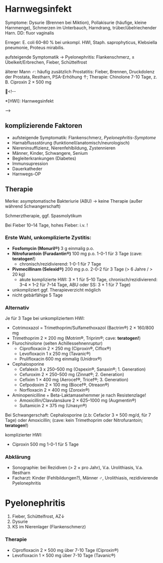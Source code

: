 # Harnwegsinfekt

Symptome: Dysurie (Brennen bei Miktion), Pollakisurie (häufige, kleine Harnmenge), Schmerzen im Unterbauch, Harndrang, trüber/übelriechender Harn.
DD: fluor vaginalis

Erreger: E. coli 60–80 % bei unkompl. HWI, Staph. saprophyticus, Klebsiella pneumonie, Proteus mirabilis.

aufsteigende Symptomatik → Pyelonephritis: Flankenschmerz, ± Übelkeit/Erbrechen, Fieber, Schüttelfrost

älterer Mann ♂: häufig zusätzlich Prostatitis: Fieber, Brennen, Druckdolenz der Prostata, Restharn, PSA-Erhöhung ↑; Therapie: Chinolone 7-10 Tage, z. B. Ciproxin 2 × 500 mg

<!--

*[HWI]: Harnwegsinfekt

-->

## komplizierende Faktoren

- aufsteigende Symptomatik: Flankenschmerz, *Pyelonephritis-Symptome*
- Harnabflussstörung (funktionell/anatomisch/neurologisch)
- Niereninsuffizienz, Nierenfehlbildung, Zystennieren
- Männer, Kinder, Schwangere, Senium
- Begleiterkrankungen (Diabetes)
- Immunsupression
- Dauerkatheder
- Harnwegs-OP

## Therapie

Merke: asymptomatische Bakteriurie (ABU) → keine Therapie (außer während Schwangerschaft)

Schmerztherapie, ggf. Spasmolytikum

Bei Fieber 10–14 Tage, hohes Fieber: i.v. !

### Erste Wahl, unkomplizierte Zystitis:

- **Fosfomycin (Monuril®)** 3 g einmalig p.o.
- **Nitrofurantoin (Furadantin®)** 100 mg p.o. 1-0-1 für 3 Tage (cave: **teratogen!**)
	- chronisch/rezidivierend: 1-0-1 für 7 Tage
- **Pivmecillinam (Selexid®)** 200 mg p.o. 2-0-2 für 3 Tage (> 6 Jahre / > 20 kg)
	- akute komplizierte HWI: 3 × 1 für 5–10 Tage, chronisch/rezidivierend: 3–4 × 1–2 für 7–14 Tage, ABU oder SS: 3 × 1 für 7 Tage)
- unkompliziert ggf. Therapieverzicht möglich
- nicht gebärfähige 5 Tage


<!-- 

*[SS]: Schwangerschaft
*[ABU]: asymptomatische Bakteriurie

-->


### Alternativ

Je für 3 Tage bei unkompliziertem HWI:

- Cotrimoxazol = Trimethoprim/Sulfamethoxazol (Bactrim®) 2 × 160/800 mg
- Trimethoprim 2 × 200 mg (Motrim®, Triprim®; cave: **teratogen!**)
- Flurochinolone (selten Achillessehnenruptur)
	- Ciprofloxacin 2 × 250 mg (Ciproxin®, Ciflox®)
    - Levofloxacin 1 x 250 mg (Tavanic®)
    - Prulifloxacin 600 mg einmalig (Unidrox®)
- Cephalosporine
	- Cefalexin 3 x 250–500 mg (Ospexin®, Sanaxin®; 1. Generation)
	- Cefuroxim 2 × 250–500 mg (Zinnat®; 2. Generation)
	- Cefixim 1 × 400 mg (Aerocef®, Tricef®; 3. Generation)
    - Cefpodoxim 2 × 100 mg (Biocef®, Otreaon®)
    - Norfloxacin  2 × 400 mg (Zoroxin®)
- Aminopenicilline + Beta-Laktamasehemmer je nach Resistenzlage!
	- Amoxicillin/Clavulansäure 2 × 625–1000 mg (Augmentin®)
    - Sultamicin 2 × 375 mg (Unasyn®)
    
Bei Schwangerschaft: Cephalosporine (z.b: Cefaclor 3 × 500 mg/d, für 7 Tage) oder Amoxicillin; (cave: kein Trimethoprim oder Nitrofurantoin; **teratogen!**)

komplizierter HWI: 

- Ciproxin 500 mg 1-0-1 für 5 Tage


### Abklärung

- Sonographie: bei Rezidiven (> 2 × pro Jahr), V.a. Urolithiasis, V.a. Restharn
- Facharzt: Kinder (Fehlbildungen?), Männer ♂, Urolithiasis, rezidivierende Pyelonephritis

# Pyelonephritis

1. Fieber, Schüttelfrost, AZ↓2. Dysurie3. KS im Nierenlager (Flankenschmerz)
### Therapie
* Ciprofloxacin 2 × 500 mg über 7-10 Tage (Ciproxin®)* Levofloxacin 1 × 500 mg über 7-10 Tage (Tavanic®)